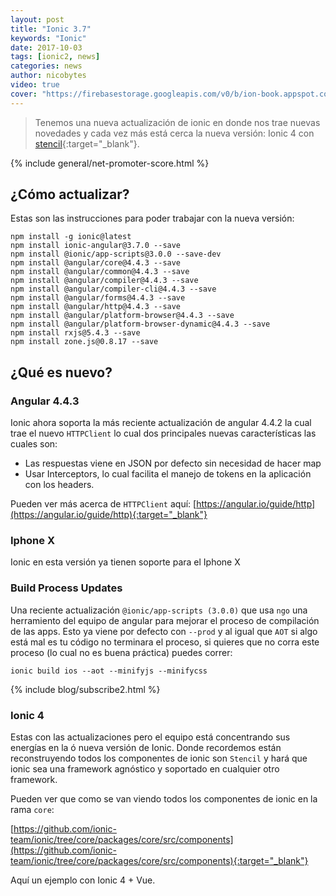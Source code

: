 ```yaml
---
layout: post
title: "Ionic 3.7"
keywords: "Ionic"
date: 2017-10-03
tags: [ionic2, news]
categories: news
author: nicobytes
video: true
cover: "https://firebasestorage.googleapis.com/v0/b/ion-book.appspot.com/o/posts%2F2017-10-03-ionic-3.7%2Fionic%203.7.jpg?alt=media&token=d8bbe9a1-7a97-4b4f-bad6-5aaa3588e542"
---
```

> Tenemos una nueva actualización de ionic en donde nos trae nuevas novedades y cada vez más está cerca la nueva versión: Ionic 4 con [stencil](https://www.ion-book.com/blog/news/stencil-conf/){:target="_blank"}.

<amp-img width="1200" height="675" layout="responsive" src="https://firebasestorage.googleapis.com/v0/b/ion-book.appspot.com/o/posts%2F2017-10-03-ionic-3.7%2Fionic%203.7.jpg?alt=media&token=d8bbe9a1-7a97-4b4f-bad6-5aaa3588e542"></amp-img> 

{% include general/net-promoter-score.html %} 

## ¿Cómo actualizar?

Estas son las instrucciones para poder trabajar con la nueva versión:

```
npm install -g ionic@latest
npm install ionic-angular@3.7.0 --save
npm install @ionic/app-scripts@3.0.0 --save-dev
npm install @angular/core@4.4.3 --save
npm install @angular/common@4.4.3 --save
npm install @angular/compiler@4.4.3 --save
npm install @angular/compiler-cli@4.4.3 --save
npm install @angular/forms@4.4.3 --save
npm install @angular/http@4.4.3 --save
npm install @angular/platform-browser@4.4.3 --save
npm install @angular/platform-browser-dynamic@4.4.3 --save
npm install rxjs@5.4.3 --save
npm install zone.js@0.8.17 --save
```

## ¿Qué es nuevo?

### Angular 4.4.3

Ionic ahora soporta la más reciente actualización de angular 4.4.2 la cual trae el nuevo `HTTPClient` lo cual dos principales nuevas características las cuales son:

- Las respuestas viene en JSON por defecto sin necesidad de hacer map
- Usar Interceptors, lo cual facilita el manejo de tokens en la aplicación con los headers.

Pueden ver más acerca de `HTTPClient` aquí: [https://angular.io/guide/http](https://angular.io/guide/http){:target="_blank"}

### Iphone X

Ionic en esta versión ya tienen soporte para el Iphone X

<amp-iframe width="480" height="264"
    sandbox="allow-scripts allow-same-origin"
    layout="responsive"
    src="https://giphy.com/embed/k0lU8g8LAXq0g">
</amp-iframe>

### Build Process Updates

Una reciente actualización `@ionic/app-scripts (3.0.0)` que usa `ngo` una herramiento del equipo de angular para mejorar el proceso de compilación de las apps. Esto ya viene por defecto con `--prod` y al igual que `AOT` si algo está mal es tu código no terminara el proceso, si quieres que no corra este proceso (lo cual no es buena práctica) puedes correr:

```
ionic build ios --aot --minifyjs --minifycss
```
{% include blog/subscribe2.html %}

### Ionic 4

Estas con las actualizaciones pero el equipo está concentrando sus energías en la ó nueva versión de Ionic. Donde recordemos están reconstruyendo todos los componentes de ionic son `Stencil` y hará que ionic sea una framework agnóstico y soportado en cualquier otro framework.

Pueden ver que como se van viendo todos los componentes de ionic en la rama `core`:

[https://github.com/ionic-team/ionic/tree/core/packages/core/src/components](https://github.com/ionic-team/ionic/tree/core/packages/core/src/components){:target="_blank"}


Aquí un ejemplo con Ionic 4 + Vue.

<amp-youtube width="560" 
            height="315"
            layout="responsive"
            data-videoid="yoIoV2fnC6M"></amp-youtube>

